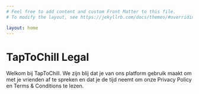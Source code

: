 ```yaml
---
# Feel free to add content and custom Front Matter to this file.
# To modify the layout, see https://jekyllrb.com/docs/themes/#overriding-theme-defaults

layout: home
---
```

# TapToChill Legal

Welkom bij TapToChill. We zijn blij dat je van ons platform gebruik maakt om met je vrienden af te spreken en dat je de tijd neemt om onze Privacy Policy en Terms & Conditions te lezen.
